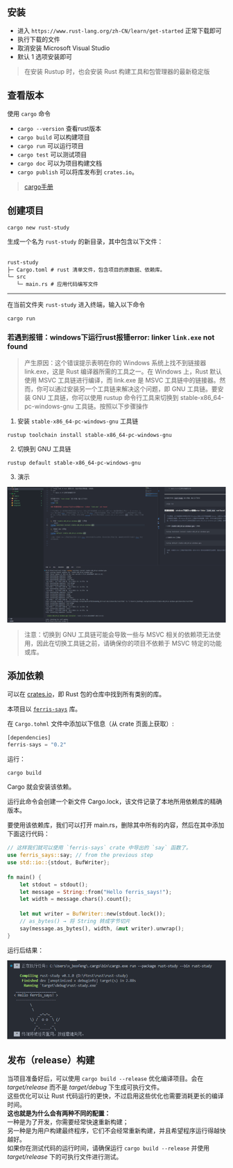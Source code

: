 ## 安装

- 进入 `https://www.rust-lang.org/zh-CN/learn/get-started` 正常下载即可
- 执行下载的文件
- 取消安装 Microsoft Visual Studio
- 默认 1 选项安装即可

> 在安装 Rustup 时，也会安装 Rust 构建工具和包管理器的最新稳定版

## 查看版本

使用 `cargo` 命令
- `cargo --version` 查看rust版本
- `cargo build` 可以构建项目
- `cargo run` 可以运行项目
- `cargo test` 可以测试项目
- `cargo doc` 可以为项目构建文档
- `cargo publish` 可以将库发布到 `crates.io`。

> [cargo手册](https://doc.rust-lang.org/cargo/index.html "cargo")

## 创建项目

``` shell
cargo new rust-study
```
生成一个名为 `rust-study` 的新目录，其中包含以下文件：
```

rust-study
├─ Cargo.toml # rust 清单文件，包含项目的原数据、依赖库。
└─ src
   └─ main.rs # 应用代码编写文件
```

- - -

在当前文件夹 `rust-study` 进入终端，输入以下命令
``` shell
cargo run
```

### 若遇到报错：windows下运行rust报错error: linker `link.exe` not found

> 产生原因：这个错误提示表明在你的 Windows 系统上找不到链接器 link.exe，这是 Rust 编译器所需的工具之一。在 Windows 上，Rust 默认使用 MSVC 工具链进行编译，而 link.exe 是 MSVC 工具链中的链接器。然而，你可以通过安装另一个工具链来解决这个问题，即 GNU 工具链。要安装 GNU 工具链，你可以使用 rustup 命令行工具来切换到 stable-x86_64-pc-windows-gnu 工具链。按照以下步骤操作

1. 安装 `stable-x86_64-pc-windows-gnu` 工具链
``` shell
rustup toolchain install stable-x86_64-pc-windows-gnu
```

2. 切换到 GNU 工具链
``` shell
rustup default stable-x86_64-pc-windows-gnu
```

3. 演示

![演示](./assets/gif/windows%20运行rust报错error%20→%20link.exe%20not%20found.gif "windows下运行rust报错error: linker `link.exe` not found")
>注意：切换到 GNU 工具链可能会导致一些与 MSVC 相关的依赖项无法使用，因此在切换工具链之前，请确保你的项目不依赖于 MSVC 特定的功能或库。

## 添加依赖

可以在 [crates.io](https://crates.io/ "crates.io")，即 Rust 包的仓库中找到所有类别的库。

本项目以 [`ferris-says`](https://crates.io/crates/ferris-says "ferris-says") 库。

在 `Cargo.tohml` 文件中添加以下信息（从 crate 页面上获取）:
```rust
[dependencies]
ferris-says = "0.2"
```

运行：
```shell
cargo build
```
Cargo 就会安装该依赖。

运行此命令会创建一个新文件 Cargo.lock，该文件记录了本地所用依赖库的精确版本。

要使用该依赖库，我们可以打开 main.rs，删除其中所有的内容，然后在其中添加下面这行代码：
```rust
// 这样我们就可以使用 `ferris-says` crate 中导出的 `say` 函数了。
use ferris_says::say; // from the previous step
use std::io::{stdout, BufWriter};

fn main() {
    let stdout = stdout();
    let message = String::from("Hello ferris_says!");
    let width = message.chars().count();

    let mut writer = BufWriter::new(stdout.lock());
    // as_bytes() → 将 String 转成字节切片
    say(message.as_bytes(), width, &mut writer).unwrap();
}
```
运行后结果：

![结果](./assets/images/01/ferris_says%20运行%20res.png "ferris_says 运行 res.png")

## 发布（release）构建

当项目准备好后，可以使用 `cargo build --release` 优化编译项目。会在 *target/release* 而不是 *target/debug* 下生成可执行文件。  
这些优化可以让 Rust 代码运行的更快，不过启用这些优化也需要消耗更长的编译时间。  
__这也就是为什么会有两种不同的配置：__   
一种是为了开发，你需要经常快速重新构建；  
另一种是为用户构建最终程序，它们不会经常重新构建，并且希望程序运行得越快越好。  
如果你在测试代码的运行时间，请确保运行 `cargo build --release` 并使用 *target/release* 下的可执行文件进行测试。